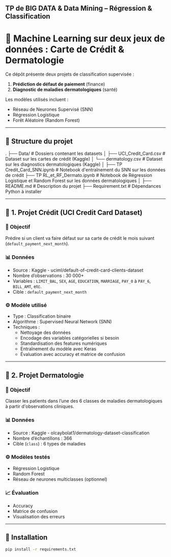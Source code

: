 ## TP de BIG DATA & Data Mining – Régression & Classification
# 🧠 Machine Learning sur deux jeux de données : Carte de Crédit & Dermatologie

Ce dépôt présente deux projets de classification supervisée :

1. **Prédiction de défaut de paiement** (finance)
2. **Diagnostic de maladies dermatologiques** (santé)

Les modèles utilisés incluent :
- Réseau de Neurones Supervisé (SNN)
- Régression Logistique
- Forêt Aléatoire (Random Forest)

---

## 📁 Structure du projet

.
├── Data/                          # Dossiers contenant les datasets
│   ├── UCI_Credit_Card.csv        # Dataset sur les cartes de crédit (Kaggle)
│   └── dermatology.csv            # Dataset sur les diagnostics dermatologiques (Kaggle)
│
├── TP Credit_Card_SNN.ipynb       # Notebook d'entraînement du SNN sur les données de crédit
├── TP RL_et_RF_Dermato.ipynb      # Notebook de Régression Logistique et Random Forest sur les données dermatologiques
│
├── README.md                      # Description du projet
├── Requirement.txt                # Dépendances Python à installer


---

## 📌 1. Projet Crédit (UCI Credit Card Dataset)

### 🎯 Objectif
Prédire si un client va faire défaut sur sa carte de crédit le mois suivant (`default_payment_next_month`).

### 📊 Données
- Source : Kaggle - uciml/default-of-credit-card-clients-dataset
- Nombre d’observations : 30 000+
- Variables : `LIMIT_BAL`, `SEX`, `AGE`, `EDUCATION`, `MARRIAGE`, `PAY_0` à `PAY_6`, `BILL_AMT`, etc.
- Cible : `default_payment_next_month`

### ⚙️ Modèle utilisé
- Type : Classification binaire
- Algorithme : Supervised Neural Network (SNN)
- Techniques :
  - Nettoyage des données
  - Encodage des variables catégorielles si besoin
  - Standardisation des features numériques
  - Entraînement du modèle avec Keras
  - Évaluation avec accuracy et matrice de confusion

---

## 📌 2. Projet Dermatologie

### 🎯 Objectif
Classer les patients dans l’une des 6 classes de maladies dermatologiques à partir d'observations cliniques.

### 📊 Données
- Source : Kaggle - olcaybolat1/dermatology-dataset-classification
- Nombre d’échantillons : 366
- Cible (`class`) : 6 types de maladies

### ⚙️ Modèles testés
- Régression Logistique
- Random Forest
- Réseau de neurones multiclasses (optionnel)

### 📈 Évaluation
- Accuracy
- Matrice de confusion
- Visualisation des erreurs

---

## 🚀 Installation

```bash
pip install -r requirements.txt
